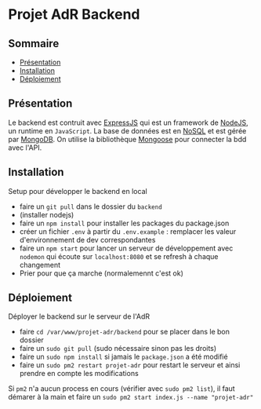 # Projet AdR Backend


## Sommaire

* [Présentation](#présentation)
* [Installation](#installation)
* [Déploiement](#déploiement)

## Présentation

Le backend est contruit avec [ExpressJS](https://expressjs.com/fr/) qui est un framework de [NodeJS](https://nodejs.org/fr/), un runtime en `JavaScript`. La base de données est en [NoSQL](https://fr.wikipedia.org/wiki/NoSQL) et est gérée par [MongoDB](https://www.mongodb.com/fr-fr). On utilise la bibliothèque [Mongoose](https://mongoosejs.com/) pour connecter la bdd avec l'API.

## Installation

Setup pour développer le backend en local
* faire un `git pull` dans le dossier du `backend`
* (installer nodejs)
* faire un `npm install` pour installer les packages du package.json
* créer un fichier `.env` à partir du `.env.example` : remplacer les valeur d'environnement de dev correspondantes
* faire un `npm start` pour lancer un serveur de développement avec `nodemon` qui écoute sur `localhost:8080` et se refresh à chaque changement
* Prier pour que ça marche (normalemennt c'est ok)

## Déploiement

Déployer le backend sur le serveur de l'AdR
* faire `cd /var/www/projet-adr/backend` pour se placer dans le bon dossier
* faire un `sudo git pull` (sudo nécessaire sinon pas les droits)
* faire un `sudo npm install` si jamais le `package.json` a été modifié
* faire un `sudo pm2 restart projet-adr` pour restart le serveur et ainsi prendre en compte les modifications

Si `pm2` n'a aucun process en cours (vérifier avec `sudo pm2 list`), il faut démarer à la main et faire un `sudo pm2 start index.js --name "projet-adr"`
